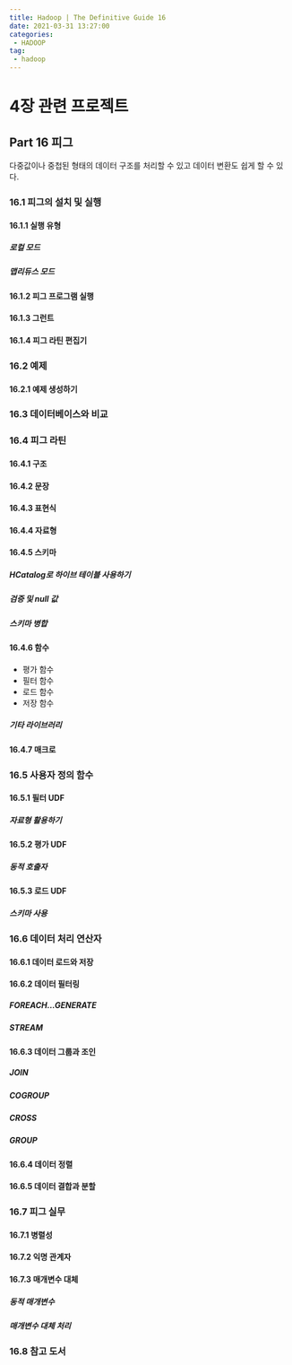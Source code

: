```yaml
---
title: Hadoop | The Definitive Guide 16
date: 2021-03-31 13:27:00
categories:
 - HADOOP
tag:
 - hadoop
---
```


# 4장 관련 프로젝트

## Part 16 피그

다중값이나 중첩된 형태의 데이터 구조를 처리할 수 있고 데이터 변환도 쉽게 할 수 있다. 

<!-- more -->

### 16.1 피그의 설치 및 실행

#### 16.1.1 실행 유형

##### 로컬 모드

##### 맵리듀스 모드

#### 16.1.2 피그 프로그램 실행

#### 16.1.3 그런트

#### 16.1.4 피그 라틴 편집기



### 16.2 예제

#### 16.2.1 예제 생성하기



### 16.3 데이터베이스와 비교



### 16.4 피그 라틴

#### 16.4.1 구조

#### 16.4.2 문장

#### 16.4.3 표현식

#### 16.4.4 자료형

#### 16.4.5 스키마

##### HCatalog로 하이브 테이블 사용하기

##### 검증 및 null 값

##### 스키마 병합

#### 16.4.6 함수

- 평가 함수
- 필터 함수
- 로드 함수
- 저장 함수

##### 기타 라이브러리

#### 16.4.7 매크로



### 16.5 사용자 정의 함수

#### 16.5.1 필터 UDF

##### 자료형 활용하기

#### 16.5.2 평가 UDF

##### 동적 호출자

#### 16.5.3 로드 UDF

##### 스키마 사용



### 16.6 데이터 처리 연산자

#### 16.6.1 데이터 로드와 저장

#### 16.6.2 데이터 필터링

##### FOREACH...GENERATE

##### STREAM

#### 16.6.3 데이터 그룹과 조인

##### JOIN

##### COGROUP

##### CROSS

##### GROUP

#### 16.6.4 데이터 정렬

#### 16.6.5 데이터 결합과 분할



### 16.7 피그 실무

#### 16.7.1 병렬성

#### 16.7.2 익명 관계자

#### 16.7.3 매개변수 대체

##### 동적 매개변수

##### 매개변수 대체 처리



### 16.8 참고 도서



### 

